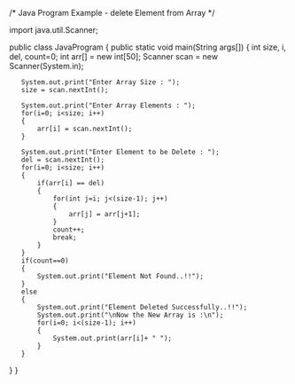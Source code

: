 /* Java Program Example - delete Element from Array */
	
import java.util.Scanner;

public class JavaProgram
{
   public static void main(String args[])
   {
       int size, i, del, count=0;
       int arr[] = new int[50];
       Scanner scan = new Scanner(System.in);
	   
       System.out.print("Enter Array Size : ");
       size = scan.nextInt();
	   
       System.out.print("Enter Array Elements : ");
       for(i=0; i<size; i++)
       {
           arr[i] = scan.nextInt();
       }
	   
       System.out.print("Enter Element to be Delete : ");
       del = scan.nextInt();
       for(i=0; i<size; i++)
       {
           if(arr[i] == del)
           {
               for(int j=i; j<(size-1); j++)
               {
                   arr[j] = arr[j+1];
               }
               count++;
               break;
           }
       }
       if(count==0)
       {
           System.out.print("Element Not Found..!!");
       }
       else
       {
           System.out.print("Element Deleted Successfully..!!");
           System.out.print("\nNow the New Array is :\n");
           for(i=0; i<(size-1); i++)
           {
               System.out.print(arr[i]+ " ");
           }
       }
   }
}
